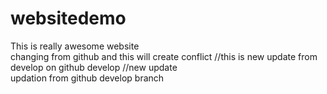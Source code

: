 # websitedemo

This is really awesome website
<br>
changing from github and this will create conflict
//this is new update from develop on github
 develop
//new update
<br>
updation from github develop branch

